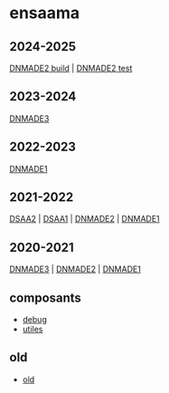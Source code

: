# ensaama

## 2024-2025
[DNMADE2 build](./2025/DNMADE2/Builds/README.md)
| [DNMADE2 test](./2025/DNMADE2/Tests/README.md)

## 2023-2024
[DNMADE3](./2024/DNMADE3/aframe_new/README.md)

## 2022-2023
[DNMADE1](./2023/DNMADE1/README.md)

## 2021-2022
[DSAA2](https://eminet666.github.io/ensaama/2022/dsaa2/)
| [DSAA1](https://eminet666.github.io/ensaama/2022/dsaa1/)
| [DNMADE2](https://eminet666.github.io/ensaama/2022/dnmade2/)
| [DNMADE1](https://eminet666.github.io/ensaama/2022/dnmade1/)

## 2020-2021
[DNMADE3](https://eminet666.github.io/ensaama/2021/dnmade3/)
| [DNMADE2](https://eminet666.github.io/ensaama/2021/dnmade2/)
| [DNMADE1](https://eminet666.github.io/ensaama/2021/dnmade1/)

## composants
<!-- * [nft](https://eminet666.github.io/ensaama/AR_logo/) -->
* [debug](./components/debug/)
* [utiles](./components/utiles/)

## old
* [old](./old/)